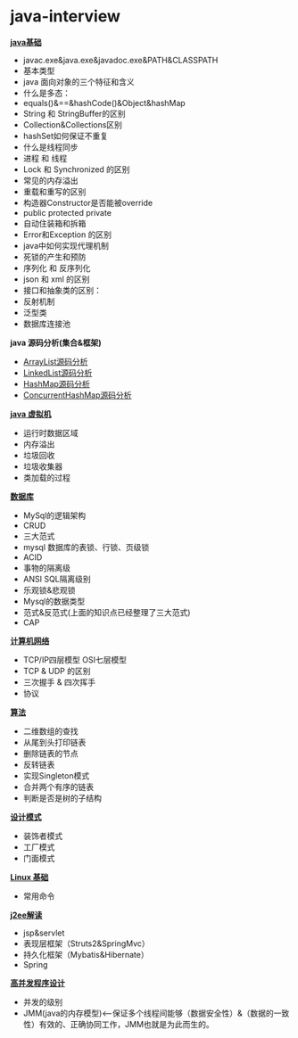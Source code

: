 # java-interview
**[java基础](src/doc/b.md)**
  - javac.exe&java.exe&javadoc.exe&PATH&CLASSPATH
  - 基本类型
 - java 面向对象的三个特征和含义
  - 什么是多态：
  - equals()&==&hashCode()&Object&hashMap
 -  String 和 StringBuffer的区别
 - Collection&Collections区别
 - hashSet如何保证不重复
 -  什么是线程同步
 -  进程 和 线程     
  -   Lock 和 Synchronized 的区别
  -  常见的内存溢出
  -  重载和重写的区别                      
  -  构造器Constructor是否能被override      
  -  public protected private     
   -  自动住装箱和拆箱    
   -  Error和Exception 的区别
   -  java中如何实现代理机制  
  -   死锁的产生和预防
  -   序列化 和 反序列化
  -   json 和 xml 的区别  
  - 接口和抽象类的区别：
  -  反射机制         
  - 泛型类
  - 数据库连接池
  
 **java 源码分析(集合&框架)**
 
  - [ArrayList源码分析](src/doc/源码.md)
  - [LinkedList源码分析](src/doc/LinkedList.md)
  - [HashMap源码分析](src/doc/HashMap.md)
  - [ConcurrentHashMap源码分析](src/doc/ConcurrentHashMap.md)
  
 **[java 虚拟机](src/doc/c.md)**
 
  

  -  运行时数据区域
  -  内存溢出
  -  垃圾回收
  -  垃圾收集器
  -  类加载的过程
   
 **[数据库](src/doc/d.md)**
  - MySql的逻辑架构
  - CRUD
  - 三大范式
  - mysql 数据库的表锁、行锁、页级锁
  - ACID
  - 事物的隔离级
  - ANSI SQL隔离级别   
  - 乐观锁&悲观锁   
  -  Mysql的数据类型                                 
  - 范式&反范式(上面的知识点已经整理了三大范式)                                            
  - CAP
   
  
 
 **[计算机网络](src/doc/e.md)**
  - TCP/IP四层模型 OSI七层模型
  - TCP & UDP 的区别
  - 三次握手 & 四次挥手
  - 协议
  
  
  
 
 **[算法](src/doc/f.md)**
 - 二维数组的查找
 - 从尾到头打印链表
 - 删除链表的节点
 - 反转链表
 - 实现Singleton模式
 - 合并两个有序的链表
 - 判断是否是树的子结构
 
  **[设计模式](src/doc/g.md)**
 - 装饰者模式
 - 工厂模式
 - 门面模式
 
 **[Linux 基础](src/doc/a.md)**

 - 常用命令
 
 
 
 
 **[j2ee解读](src/doc/h.md)**
 
 
 - jsp&servlet
 - 表现层框架（Struts2&SpringMvc）
 - 持久化框架（Mybatis&Hibernate）
 - Spring



 **[高并发程序设计](src/doc/java高并发程序设计.md)**
 
  - 并发的级别
  - JMM(java的内存模型)<--保证多个线程间能够（数据安全性）&（数据的一致性）有效的、正确协同工作，JMM也就是为此而生的。
   